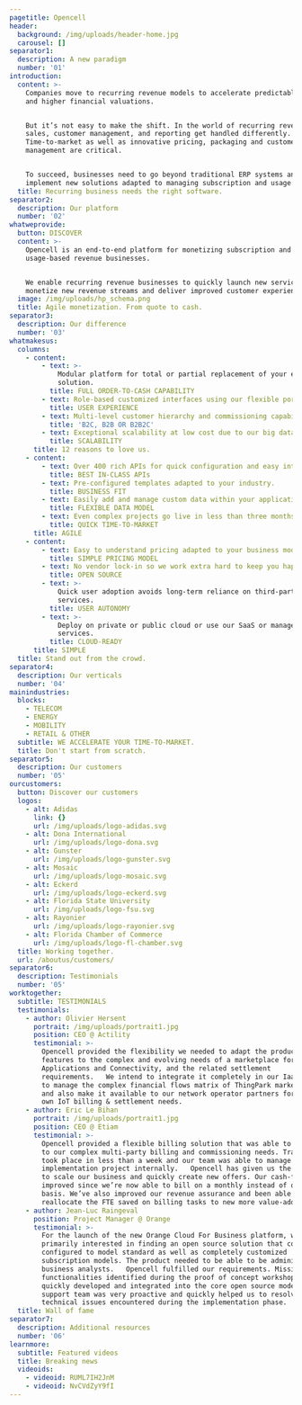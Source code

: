 ```yaml
---
pagetitle: Opencell
header:
  background: /img/uploads/header-home.jpg
  carousel: []
separator1:
  description: A new paradigm
  number: '01'
introduction:
  content: >-
    Companies move to recurring revenue models to accelerate predictable growth
    and higher financial valuations.


    But it’s not easy to make the shift. In the world of recurring revenue,
    sales, customer management, and reporting get handled differently.
    Time-to-market as well as innovative pricing, packaging and customer
    management are critical.


    To succeed, businesses need to go beyond traditional ERP systems and
    implement new solutions adapted to managing subscription and usage revenue.
  title: Recurring business needs the right software.
separator2:
  description: Our platform
  number: '02'
whatweprovide:
  button: DISCOVER
  content: >-
    Opencell is an end-to-end platform for monetizing subscription and
    usage-based revenue businesses.


    We enable recurring revenue businesses to quickly launch new services, to
    monetize new revenue streams and deliver improved customer experiences.
  image: /img/uploads/hp_schema.png
  title: Agile monetization. From quote to cash.
separator3:
  description: Our difference
  number: '03'
whatmakesus:
  columns:
    - content:
        - text: >-
            Modular platform for total or partial replacement of your existing
            solution.
          title: FULL ORDER-TO-CASH CAPABILITY
        - text: Role-based customized interfaces using our flexible portal.
          title: USER EXPERIENCE
        - text: Multi-level customer hierarchy and commissioning capability.
          title: 'B2C, B2B OR B2B2C'
        - text: Exceptional scalability at low cost due to our big data technology.
          title: SCALABILITY
      title: 12 reasons to love us.
    - content:
        - text: Over 400 rich APIs for quick configuration and easy integration.
          title: BEST IN-CLASS APIs
        - text: Pre-configured templates adapted to your industry.
          title: BUSINESS FIT
        - text: Easily add and manage custom data within your application.
          title: FLEXIBLE DATA MODEL
        - text: Even complex projects go live in less than three months.
          title: QUICK TIME-TO-MARKET
      title: AGILE
    - content:
        - text: Easy to understand pricing adapted to your business model.
          title: SIMPLE PRICING MODEL
        - text: No vendor lock-in so we work extra hard to keep you happy.
          title: OPEN SOURCE
        - text: >-
            Quick user adoption avoids long-term reliance on third-party
            services.
          title: USER AUTONOMY
        - text: >-
            Deploy on private or public cloud or use our SaaS or managed hosting
            services.
          title: CLOUD-READY
      title: SIMPLE
  title: Stand out from the crowd.
separator4:
  description: Our verticals
  number: '04'
mainindustries:
  blocks:
    - TELECOM
    - ENERGY
    - MOBILITY
    - RETAIL & OTHER
  subtitle: WE ACCELERATE YOUR TIME-TO-MARKET.
  title: Don't start from scratch.
separator5:
  description: Our customers
  number: '05'
ourcustomers:
  button: Discover our customers
  logos:
    - alt: Adidas
      link: {}
      url: /img/uploads/logo-adidas.svg
    - alt: Dona International
      url: /img/uploads/logo-dona.svg
    - alt: Gunster
      url: /img/uploads/logo-gunster.svg
    - alt: Mosaic
      url: /img/uploads/logo-mosaic.svg
    - alt: Eckerd
      url: /img/uploads/logo-eckerd.svg
    - alt: Florida State University
      url: /img/uploads/logo-fsu.svg
    - alt: Rayonier
      url: /img/uploads/logo-rayonier.svg
    - alt: Florida Chamber of Commerce
      url: /img/uploads/logo-fl-chamber.svg
  title: Working together.
  url: /aboutus/customers/
separator6:
  description: Testimonials
  number: '05'
worktogether:
  subtitle: TESTIMONIALS
  testimonials:
    - author: Olivier Hersent
      portrait: /img/uploads/portrait1.jpg
      position: CEO @ Actility
      testimonial: >-
        Opencell provided the flexibility we needed to adapt the product billing
        features to the complex and evolving needs of a marketplace for Devices,
        Applications and Connectivity, and the related settlement
        requirements.   We intend to integrate it completely in our IaaS cloud
        to manage the complex financial flows matrix of ThingPark marketplace,
        and also make it available to our network operator partners for their
        own IoT billing & settlement needs.
    - author: Eric Le Bihan
      portrait: /img/uploads/portrait1.jpg
      position: CEO @ Etiam
      testimonial: >-
        Opencell provided a flexible billing solution that was able to respond
        to our complex multi-party billing and commissioning needs. Training
        took place in less than a week and our team was able to manage the
        implementation project internally.   Opencell has given us the ability
        to scale our business and quickly create new offers. Our cash-flow has
        improved since we’re now able to bill on a monthly instead of quarterly
        basis. We’ve also improved our revenue assurance and been able to
        reallocate the FTE saved on billing tasks to new more value-added tasks.
    - author: Jean-Luc Raingeval
      position: Project Manager @ Orange
      testimonial: >-
        For the launch of the new Orange Cloud For Business platform, we were
        primarily interested in finding an open source solution that could be
        configured to model standard as well as completely customized
        subscription models. The product needed to be able to be administered by
        business analysts.   Opencell fulfilled our requirements. Missing
        functionalities identified during the proof of concept workshop were
        quickly developed and integrated into the core open source model. The
        support team was very proactive and quickly helped us to resolve all
        technical issues encountered during the implementation phase.
  title: Wall of fame
separator7:
  description: Additional resources
  number: '06'
learnmore:
  subtitle: Featured videos
  title: Breaking news
  videoids:
    - videoid: RUML7IH2JnM
    - videoid: NvCVdZyY9fI
---
```


